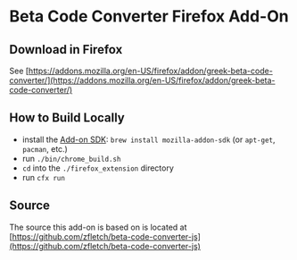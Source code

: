 Beta Code Converter Firefox Add-On
==================================

Download in Firefox
-------------------

See [https://addons.mozilla.org/en-US/firefox/addon/greek-beta-code-converter/](https://addons.mozilla.org/en-US/firefox/addon/greek-beta-code-converter/)

How to Build Locally
--------------------

- install the [Add-on SDK](https://developer.mozilla.org/en-US/Add-ons/SDK/Tutorials/Installation): `brew install mozilla-addon-sdk` (or `apt-get`, `pacman`, etc.)
- run `./bin/chrome_build.sh`
- `cd` into the `./firefox_extension` directory
- run `cfx run`

Source
------

The source this add-on is based on is located at [https://github.com/zfletch/beta-code-converter-js](https://github.com/zfletch/beta-code-converter-js)
